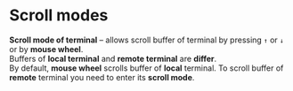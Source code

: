 # Scroll modes
**Scroll mode of terminal** – allows scroll buffer of terminal by pressing `↑` or `↓` or by **mouse wheel**.<br>
Buffers of **local terminal** and **remote terminal** are **differ**.<br>
By default, **mouse wheel** scrolls buffer of **local** terminal. To scroll buffer of **remote** terminal you need to enter its **scroll mode**.
